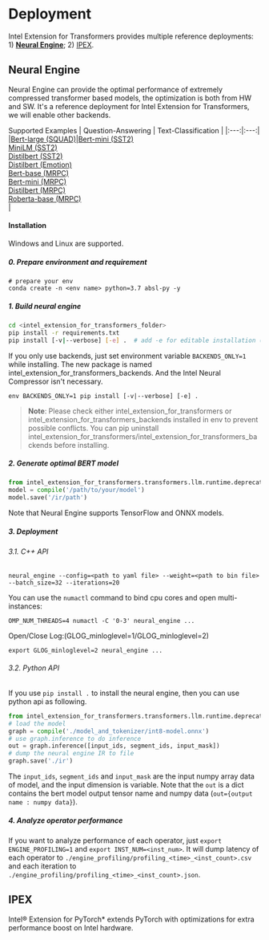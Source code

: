 # Deployment
Intel Extension for Transformers provides multiple reference deployments: 1) [**Neural Engine**](neural_engine); 2) [IPEX](ipex/).

## Neural Engine
Neural Engine can provide the optimal performance of extremely compressed transformer based models, the optimization is both from HW and SW. It's a reference deployment for Intel Extension for Transformers, we will enable other backends.

Supported Examples
| Question-Answering | Text-Classification |
|:---:|:---:|
|[Bert-large (SQUAD)](/examples/deployment/neural_engine/squad/bert_large)|[Bert-mini (SST2)](/examples/deployment/neural_engine/sst2/bert_mini)</br> [MiniLM (SST2)](/examples/deployment/neural_engine/sst2/minilm_l6_h384_uncased)</br> [Distilbert (SST2)](/examples/deployment/neural_engine/sst2/distilbert_base_uncased) </br> [Distilbert (Emotion)](/examples/deployment/neural_engine/emotion/distilbert_base_uncased) </br> [Bert-base (MRPC)](/examples/deployment/neural_engine/mrpc/bert_base)</br> [Bert-mini (MRPC)](/examples/deployment/neural_engine/mrpc/bert_mini)</br>[Distilbert (MRPC)](/examples/deployment/neural_engine/mrpc/distilbert_base_uncased)</br> [Roberta-base (MRPC)](/examples/deployment/neural_engine/mrpc/roberta_base)</br>|

#### Installation
Windows and Linux are supported.

##### 0. Prepare environment and requirement
```
# prepare your env
conda create -n <env name> python=3.7 absl-py -y
```

##### 1. Build neural engine

``` bash
cd <intel_extension_for_transformers_folder>
pip install -r requirements.txt
pip install [-v|--verbose] [-e] .  # add -e for editable installation (i.e. setuptools “develop mode”)
```

If you only use backends, just set environment variable `BACKENDS_ONLY=1` while installing. The new package is named intel_extension_for_transformers_backends. And the Intel Neural Compressor isn't necessary.

```shell
env BACKENDS_ONLY=1 pip install [-v|--verbose] [-e] .
```
>**Note**: Please check either intel_extension_for_transformers or intel_extension_for_transformers_backends installed in env to prevent possible conflicts. You can pip uninstall intel_extension_for_transformers/intel_extension_for_transformers_backends before installing.

##### 2. Generate optimal BERT model

```python
from intel_extension_for_transformers.transformers.llm.runtime.deprecated.compile import compile
model = compile('/path/to/your/model')
model.save('/ir/path')
```
Note that Neural Engine supports TensorFlow and ONNX models.

##### 3. Deployment

###### 3.1. C++ API

`neural_engine --config=<path to yaml file> --weight=<path to bin file> --batch_size=32 --iterations=20`

You can use the `numactl` command to bind cpu cores and open multi-instances:

`OMP_NUM_THREADS=4 numactl -C '0-3' neural_engine ...`

Open/Close Log:(GLOG_minloglevel=1/GLOG_minloglevel=2)

`export GLOG_minloglevel=2 neural_engine ...`


###### 3.2. Python API

If you use `pip install .` to install the neural engine, then you can use python api as following.

```python
from intel_extension_for_transformers.transformers.llm.runtime.deprecated.compile import compile
# load the model
graph = compile('./model_and_tokenizer/int8-model.onnx')
# use graph.inference to do inference
out = graph.inference([input_ids, segment_ids, input_mask])
# dump the neural engine IR to file
graph.save('./ir')
```

The `input_ids`, `segment_ids` and `input_mask` are the input numpy array data of model, and the input dimension is variable. 
Note that the `out` is a dict contains the bert model output tensor name and numpy data (`out={output name : numpy data}`). 

##### 4. Analyze operator performance

If you want to analyze performance of each operator, just `export ENGINE_PROFILING=1` and `export INST_NUM=<inst_num>`.
It will dump latency of each operator to `./engine_profiling/profiling_<time>_<inst_count>.csv` and each iteration to `./engine_profiling/profiling_<time>_<inst_count>.json`.

## IPEX
Intel® Extension for PyTorch* extends PyTorch with optimizations for extra performance boost on Intel hardware.

